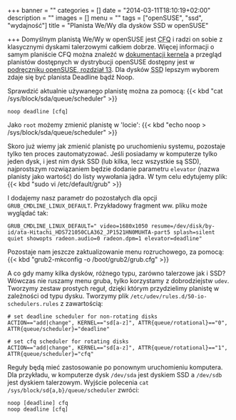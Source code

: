 +++
banner = ""
categories = []
date = "2014-03-11T18:10:19+02:00"
description = ""
images = []
menu = ""
tags = ["openSUSE", "ssd", "wydajność"]
title = "Planista We/Wy dla dysków SSD w openSUSE"

+++
Domyślnym planistą We/Wy w openSUSE jest <abbr title="Complete Fairness Queueing">CFQ</abbr> i radzi on sobie z klasycznymi dyskami talerzowymi całkiem dobrze. Więcej informacji o samym planiście CFQ można znaleźć w [dokumentacji kernela](https://www.kernel.org/doc/Documentation/block/cfq-iosched.txt) a przegląd planistów dostępnych w dystrybucji openSUSE dostępny jest w [podręczniku openSUSE, rozdział 13](http://activedoc.opensuse.org/book/opensuse-system-analysis-and-tuning-guide/chapter-13-tuning-io-performance). Dla dysków <abbr title="Solid State Drive">SSD</abbr> lepszym wyborem zdaje się być planista Deadline bądź Noop.

Sprawdzić aktualnie używanego planistę można za pomocą:
{{< kbd "cat /sys/block/sda/queue/scheduler" >}}

```terminal
noop deadline [cfq]
```

Jako `root` możemy zmienić planistę w 'locie':
{{< kbd "echo noop > /sys/block/sda/queue/scheduler" >}}

Skoro już wiemy jak zmienić planistę po uruchomieniu systemu, pozostaje tylko ten proces zautomatyzować. Jeśli posiadamy w komputerze tylko jeden dysk, i jest nim dysk SSD (lub kilka, lecz wszystkie są SSD), najprostszym rozwiązaniem będzie dodanie parametru `elevator` (nazwa planisty jako wartość) do listy wywołania jądra. W tym celu edytujemy plik:
{{< kbd "sudo vi /etc/default/grub" >}}

I dodajemy nasz parametr do pozostałych dla opcji `GRUB_CMDLINE_LINUX_DEFAULT`. Przykładowy fragment ww. pliku może wyglądać tak:

```config
GRUB_CMDLINE_LINUX_DEFAULT=" video=1680x1050 resume=/dev/disk/by-id/ata-Hitachi_HDS721050CLA362_JP1521HN0MUHTA-part5 splash=silent quiet showopts radeon.audio=0 radeon.dpm=1 elevator=deadline"
```

Pozostaje nam jeszcze zaktualizowanie menu rozruchowego, za pomocą:
{{< kbd "grub2-mkconfig -o /boot/grub2/grub.cfg" >}}

A co gdy mamy kilka dysków, różnego typu, zarówno talerzowe jak i SSD? Wówczas nie ruszamy menu gruba, tylko korzystamy z dobrodziejstw `udev`. Tworzymy zestaw prostych reguł, dzięki którym przydzielimy planistę w zależności od typu dysku. Tworzymy plik `/etc/udev/rules.d/50-io-schedulers.rules` z zawartością:

```config
# set deadline scheduler for non-rotating disks
ACTION=="add|change", KERNEL=="sd[a-z]", ATTR{queue/rotational}=="0", ATTR{queue/scheduler}="deadline"

# set cfq scheduler for rotating disks
ACTION=="add|change", KERNEL=="sd[a-z]", ATTR{queue/rotational}=="1", ATTR{queue/scheduler}="cfq"
```

Reguły będą mieć zastosowanie po ponownym uruchomieniu komputera. Dla przykładu, w komputerze dysk `/dev/sda` jest dyskiem SSD a `/dev/sdb` jest dyskiem talerzowym. Wyjście polecenia `cat /sys/block/sd{a,b}/queue/scheduler` zwróci:

```terminal
noop [deadline] cfq
noop deadline [cfq]
```
